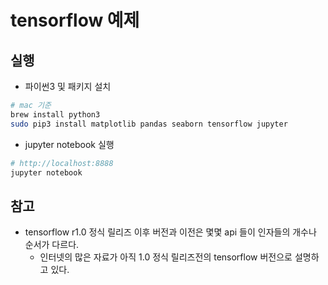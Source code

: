 # tensorflow 예제

## 실행

- 파이썬3 및 패키지 설치

```bash
# mac 기준
brew install python3
sudo pip3 install matplotlib pandas seaborn tensorflow jupyter
```

- jupyter notebook 실행

```bash
# http://localhost:8888
jupyter notebook
```

## 참고

- tensorflow r1.0 정식 릴리즈 이후 버전과 이전은 몇몇 api 들이 인자들의 개수나 순서가 다르다.
  - 인터넷의 많은 자료가 아직 1.0 정식 릴리즈전의 tensorflow 버전으로 설명하고 있다.
